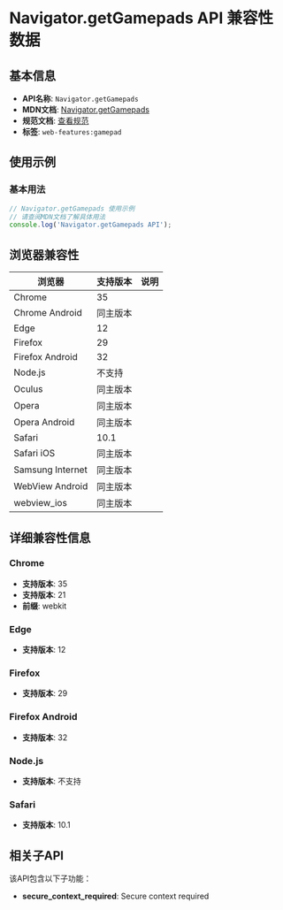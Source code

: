 # Navigator.getGamepads API 兼容性数据

## 基本信息

- **API名称**: `Navigator.getGamepads`
- **MDN文档**: [Navigator.getGamepads](https://developer.mozilla.org/docs/Web/API/Navigator/getGamepads)
- **规范文档**: [查看规范](https://w3c.github.io/gamepad/#dom-navigator-getgamepads)
- **标签**: `web-features:gamepad`

## 使用示例

### 基本用法

```javascript
// Navigator.getGamepads 使用示例
// 请查阅MDN文档了解具体用法
console.log('Navigator.getGamepads API');
```

## 浏览器兼容性

| 浏览器 | 支持版本 | 说明 |
|--------|----------|------|
| Chrome | 35 |  |
| Chrome Android | 同主版本 |  |
| Edge | 12 |  |
| Firefox | 29 |  |
| Firefox Android | 32 |  |
| Node.js | 不支持 |  |
| Oculus | 同主版本 |  |
| Opera | 同主版本 |  |
| Opera Android | 同主版本 |  |
| Safari | 10.1 |  |
| Safari iOS | 同主版本 |  |
| Samsung Internet | 同主版本 |  |
| WebView Android | 同主版本 |  |
| webview_ios | 同主版本 |  |

## 详细兼容性信息

### Chrome

- **支持版本**: 35
- **支持版本**: 21
- **前缀**: webkit

### Edge

- **支持版本**: 12

### Firefox

- **支持版本**: 29

### Firefox Android

- **支持版本**: 32

### Node.js

- **支持版本**: 不支持

### Safari

- **支持版本**: 10.1

## 相关子API

该API包含以下子功能：

- **secure_context_required**: Secure context required

